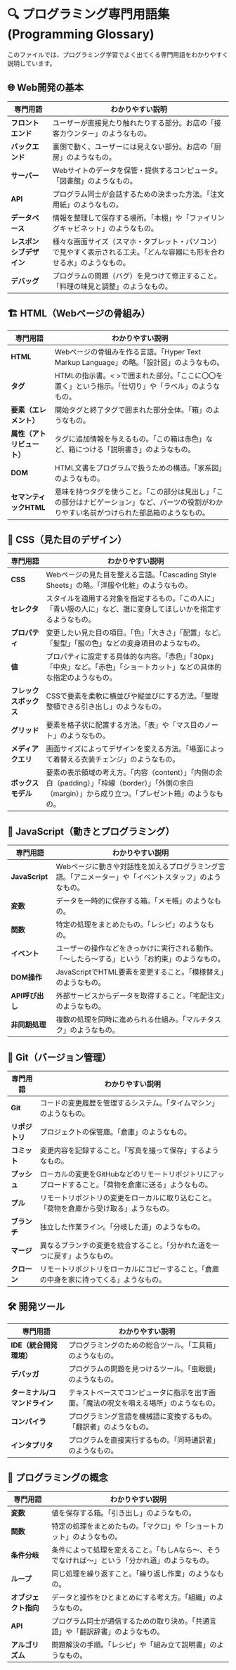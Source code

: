 # 🔍 プログラミング専門用語集 (Programming Glossary)

このファイルでは、プログラミング学習でよく出てくる専門用語をわかりやすく説明しています。

## 🌐 Web開発の基本

| 専門用語 | わかりやすい説明 |
|---------|----------------|
| **フロントエンド** | ユーザーが直接見たり触れたりする部分。お店の「接客カウンター」のようなもの。 |
| **バックエンド** | 裏側で動く、ユーザーには見えない部分。お店の「厨房」のようなもの。 |
| **サーバー** | Webサイトのデータを保管・提供するコンピュータ。「図書館」のようなもの。 |
| **API** | プログラム同士が会話するための決まった方法。「注文用紙」のようなもの。 |
| **データベース** | 情報を整理して保存する場所。「本棚」や「ファイリングキャビネット」のようなもの。 |
| **レスポンシブデザイン** | 様々な画面サイズ（スマホ・タブレット・パソコン）で見やすく表示される工夫。「どんな容器にも形を合わせる水」のようなもの。 |
| **デバッグ** | プログラムの問題（バグ）を見つけて修正すること。「料理の味見と調整」のようなもの。 |

## 🏗️ HTML（Webページの骨組み）

| 専門用語 | わかりやすい説明 |
|---------|----------------|
| **HTML** | Webページの骨組みを作る言語。「Hyper Text Markup Language」の略。「設計図」のようなもの。 |
| **タグ** | HTMLの指示書。< >で囲まれた部分。「ここに〇〇を置く」という指示。「仕切り」や「ラベル」のようなもの。 |
| **要素（エレメント）** | 開始タグと終了タグで囲まれた部分全体。「箱」のようなもの。 |
| **属性（アトリビュート）** | タグに追加情報を与えるもの。「この箱は赤色」など、箱につける「説明書き」のようなもの。 |
| **DOM** | HTML文書をプログラムで扱うための構造。「家系図」のようなもの。 |
| **セマンティックHTML** | 意味を持つタグを使うこと。「この部分は見出し」「この部分はナビゲーション」など、パーツの役割がわかりやすい名前がつけられた部品箱のようなもの。 |

## 🎨 CSS（見た目のデザイン）

| 専門用語 | わかりやすい説明 |
|---------|----------------|
| **CSS** | Webページの見た目を整える言語。「Cascading Style Sheets」の略。「洋服や化粧」のようなもの。 |
| **セレクタ** | スタイルを適用する対象を指定するもの。「この人に」「青い服の人に」など、誰に変身してほしいかを指定するようなもの。 |
| **プロパティ** | 変更したい見た目の項目。「色」「大きさ」「配置」など。「髪型」「服の色」などの変身項目のようなもの。 |
| **値** | プロパティに設定する具体的な内容。「赤色」「30px」「中央」など。「赤色」「ショートカット」などの具体的な指定のようなもの。 |
| **フレックスボックス** | CSSで要素を柔軟に横並びや縦並びにする方法。「整理整頓できる引き出し」のようなもの。 |
| **グリッド** | 要素を格子状に配置する方法。「表」や「マス目のノート」のようなもの。 |
| **メディアクエリ** | 画面サイズによってデザインを変える方法。「場面によって着替える衣装チェンジ」のようなもの。 |
| **ボックスモデル** | 要素の表示領域の考え方。「内容（content）」「内側の余白（padding）」「枠線（border）」「外側の余白（margin）」から成り立つ。「プレゼント箱」のようなもの。 |

## 📱 JavaScript（動きとプログラミング）

| 専門用語 | わかりやすい説明 |
|---------|----------------|
| **JavaScript** | Webページに動きや対話性を加えるプログラミング言語。「アニメーター」や「イベントスタッフ」のようなもの。 |
| **変数** | データを一時的に保存する箱。「メモ帳」のようなもの。 |
| **関数** | 特定の処理をまとめたもの。「レシピ」のようなもの。 |
| **イベント** | ユーザーの操作などをきっかけに実行される動作。「〜したら〜する」という「お約束」のようなもの。 |
| **DOM操作** | JavaScriptでHTML要素を変更すること。「模様替え」のようなもの。 |
| **API呼び出し** | 外部サービスからデータを取得すること。「宅配注文」のようなもの。 |
| **非同期処理** | 複数の処理を同時に進められる仕組み。「マルチタスク」のようなもの。 |

## 📂 Git（バージョン管理）

| 専門用語 | わかりやすい説明 |
|---------|----------------|
| **Git** | コードの変更履歴を管理するシステム。「タイムマシン」のようなもの。 |
| **リポジトリ** | プロジェクトの保管庫。「倉庫」のようなもの。 |
| **コミット** | 変更内容を記録すること。「写真を撮って保存」するようなもの。 |
| **プッシュ** | ローカルの変更をGitHubなどのリモートリポジトリにアップロードすること。「荷物を倉庫に送る」ようなもの。 |
| **プル** | リモートリポジトリの変更をローカルに取り込むこと。「荷物を倉庫から受け取る」ようなもの。 |
| **ブランチ** | 独立した作業ライン。「分岐した道」のようなもの。 |
| **マージ** | 異なるブランチの変更を統合すること。「分かれた道を一つに戻す」ようなもの。 |
| **クローン** | リモートリポジトリをローカルにコピーすること。「倉庫の中身を家に持ってくる」ようなもの。 |

## 🛠️ 開発ツール

| 専門用語 | わかりやすい説明 |
|---------|----------------|
| **IDE（統合開発環境）** | プログラミングのための総合ツール。「工具箱」のようなもの。 |
| **デバッガ** | プログラムの問題を見つけるツール。「虫眼鏡」のようなもの。 |
| **ターミナル/コマンドライン** | テキストベースでコンピュータに指示を出す画面。「魔法の呪文を唱える場所」のようなもの。 |
| **コンパイラ** | プログラミング言語を機械語に変換するもの。「翻訳者」のようなもの。 |
| **インタプリタ** | プログラムを直接実行するもの。「同時通訳者」のようなもの。 |

## 🧠 プログラミングの概念

| 専門用語 | わかりやすい説明 |
|---------|----------------|
| **変数** | 値を保存する箱。「引き出し」のようなもの。 |
| **関数** | 特定の処理をまとめたもの。「マクロ」や「ショートカット」のようなもの。 |
| **条件分岐** | 条件によって処理を変えること。「もしAなら〜、そうでなければ〜」という「分かれ道」のようなもの。 |
| **ループ** | 同じ処理を繰り返すこと。「繰り返し作業」のようなもの。 |
| **オブジェクト指向** | データと操作をひとまとめにする考え方。「組織」のようなもの。 |
| **API** | プログラム同士が通信するための取り決め。「共通言語」や「翻訳辞書」のようなもの。 |
| **アルゴリズム** | 問題解決の手順。「レシピ」や「組み立て説明書」のようなもの。 | 